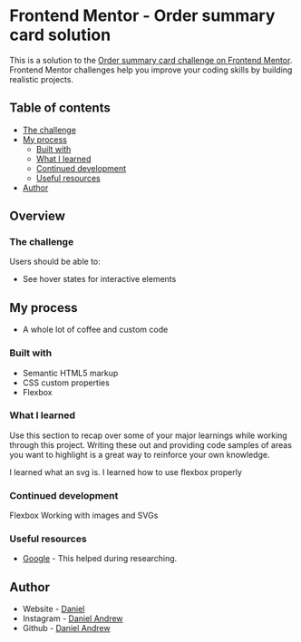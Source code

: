 # Frontend Mentor - Order summary card solution

This is a solution to the [Order summary card challenge on Frontend Mentor](https://www.frontendmentor.io/challenges/order-summary-component-QlPmajDUj). Frontend Mentor challenges help you improve your coding skills by building realistic projects. 

## Table of contents

  - [The challenge](#the-challenge)
- [My process](#my-process)
  - [Built with](#built-with)
  - [What I learned](#what-i-learned)
  - [Continued development](#continued-development)
  - [Useful resources](#useful-resources)
- [Author](#author)



## Overview

### The challenge

Users should be able to:

- See hover states for interactive elements

## My process

- A whole lot of coffee and custom code

### Built with

- Semantic HTML5 markup
- CSS custom properties
- Flexbox

### What I learned

Use this section to recap over some of your major learnings while working through this project. Writing these out and providing code samples of areas you want to highlight is a great way to reinforce your own knowledge.

I learned what an svg is.
I learned how to use flexbox properly


### Continued development

Flexbox
Working with images and SVGs


### Useful resources

- [Google](https://google.com) - This helped during researching.

## Author

- Website - [Daniel](https://realdma.tech)
- Instagram - [Daniel Andrew](https://instagram.com/dxniel_xndrew/)
- Github - [Daniel Andrew](https://github.com/danielandrew1)
